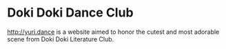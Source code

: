 # Doki Doki Dance Club

http://yuri.dance is a website aimed to honor the cutest and most adorable scene from Doki Doki Literature Club.
